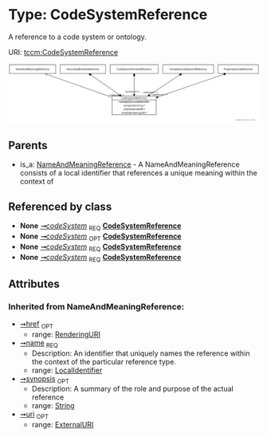 
# Type: CodeSystemReference


A reference to a code system or ontology.

URI: [tccm:CodeSystemReference](https://hotecosystem.org/tccm/CodeSystemReference)


![img](images/CodeSystemReference.svg)

## Parents

 *  is_a: [NameAndMeaningReference](NameAndMeaningReference.md) - A NameAndMeaningReference consists of a local identifier that references a unique meaning within the context of

## Referenced by class

 *  **None** *[➞codeSystem](associatedEntitiesReference__codeSystem.md)*  <sub>REQ</sub>  **[CodeSystemReference](CodeSystemReference.md)**
 *  **None** *[➞codeSystem](codeSystemVersionReference__codeSystem.md)*  <sub>OPT</sub>  **[CodeSystemReference](CodeSystemReference.md)**
 *  **None** *[➞codeSystem](completeCodeSystemReference__codeSystem.md)*  <sub>REQ</sub>  **[CodeSystemReference](CodeSystemReference.md)**
 *  **None** *[➞codeSystem](propertyQueryReference__codeSystem.md)*  <sub>REQ</sub>  **[CodeSystemReference](CodeSystemReference.md)**

## Attributes


### Inherited from NameAndMeaningReference:

 * [➞href](nameAndMeaningReference__href.md)  <sub>OPT</sub>
    * range: [RenderingURI](types/RenderingURI.md)
 * [➞name](nameAndMeaningReference__name.md)  <sub>REQ</sub>
    * Description: An identifier that uniquely names the reference within the context of the particular reference type.
    * range: [LocalIdentifier](types/LocalIdentifier.md)
 * [➞synopsis](nameAndMeaningReference__synopsis.md)  <sub>OPT</sub>
    * Description: A summary of the role and purpose of the actual reference
    * range: [String](types/String.md)
 * [➞uri](nameAndMeaningReference__uri.md)  <sub>OPT</sub>
    * range: [ExternalURI](types/ExternalURI.md)
